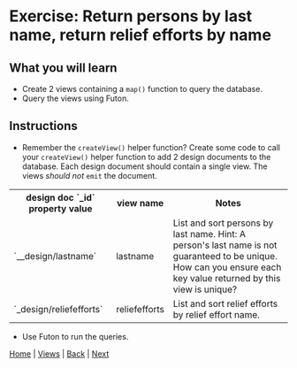 # Exercise: Return persons by last name, return relief efforts by name

## What you will learn

- Create 2 views containing a `map()` function to query the database.
- Query the views using Futon.

## Instructions

- Remember the `createView()` helper function?  Create some code to call your `createView()` helper function to add 2 design documents to the database.  Each design document should contain a single view.  The views _should not_ `emit` the document.  
 <table>
    <tr>
      <th>design doc `_id` property value</th>
      <th>view name</th>
      <th>Notes</th>
    </tr>
    <tr>
      <td>`__design/lastname`</td>
      <td>lastname</td>
      <td>List and sort persons by last name.  Hint: A person's last name is not guaranteed to be unique.  How can you ensure each key value returned by this view is unique?</td>
    </tr>  
    <tr>
      <td>`_design/reliefefforts`</td>
      <td>reliefefforts</td>
      <td>List and sort relief efforts by relief effort name.</td>
    </tr>  
  </table>

- Use Futon to run the queries.

[Home](/)  |  [Views](/views)  |  [Back](/views/1)  |  [Next](/views/3)
